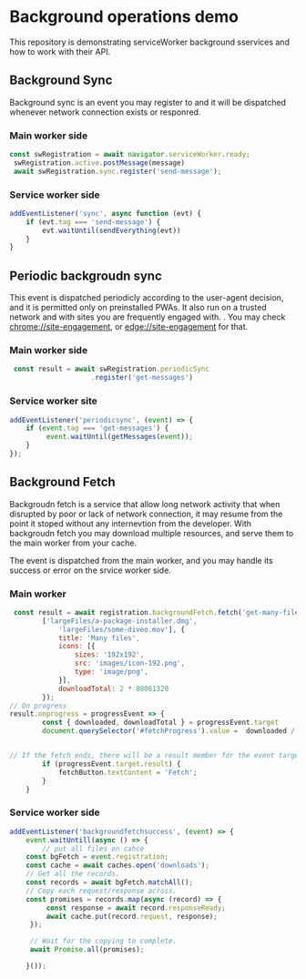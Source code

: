 # Background operations demo

This repository is demonstrating serviceWorker background sservices and how to work with their API.
 
## Background Sync
Background sync is an event you may register to and it will be dispatched whenever network connection exists or responred.

 ### Main worker side
```javascript
const swRegistration = await navigator.serviceWorker.ready;
 swRegistration.active.postMessage(message)
 await swRegistration.sync.register('send-message');
```
### Service worker side
```javascript
addEventListener('sync', async function (evt) {
    if (evt.tag === 'send-message') {
        evt.waitUntil(sendEverything(evt))
    } 
}
```

## Periodic backgroudn sync 
This event is dispatched periodicly according to the user-agent decision, and it is permitted only on preinstalled PWAs.
It also run on a trusted network and with sites you are frequently engaged with.
. You may check [chrome://site-engagement](chrome://site-engagement), or [edge://site-engagement](edge://site-engagement/) for that.


### Main worker side
```javascript
 const result = await swRegistration.periodicSync
                    .register('get-messages')

```

### Service worker site
```javascript
addEventListener('periodicsync', (event) => {
    if (event.tag === 'get-messages') {
         event.waitUntil(getMessages(event));
    }
});
```

## Background Fetch

Backgroudn fetch is a service that allow long network activity that when disrupted by poor or lack of network connection, it may resume from the point it stoped without any internevtion from the developer.
With backgroudn fetch you may download multiple resources, and serve them to the main worker from your cache.

The event is dispatched from the main worker, and you may handle its success or error on the srvice worker side.

### Main worker

```javascript
 const result = await registration.backgroundFetch.fetch('get-many-files',
        ['largeFiles/a-package-installer.dmg',
            'largeFiles/some-diveo.mov'], {
            title: 'Many files',
            icons: [{
                sizes: '192x192',
                src: 'images/icon-192.png',
                type: 'image/png',
            }],
            downloadTotal: 2 * 88061320
        });
// On progress
result.onprogress = progressEvent => {
        const { downloaded, downloadTotal } = progressEvent.target
        document.querySelector('#fetchProgress').value =  downloaded / downloadTotal * 100;


// If the fetch ends, there will be a result member for the event target
        if (progressEvent.target.result) {
            fetchButton.textContent = 'Fetch';
        }
    }

```
### Service worker side

```javascript
addEventListener('backgroundfetchsuccess', (event) => {
    event.waitUntill(async () => {
        // put all files on cahce
    const bgFetch = event.registration;
    const cache = await caches.open('downloads');
    // Get all the records.
    const records = await bgFetch.matchAll();
    // Copy each request/response across.
    const promises = records.map(async (record) => {
         const response = await record.responseReady;
         await cache.put(record.request, response);
     });

     // Wait for the copying to complete.
     await Promise.all(promises);

    }());
```
